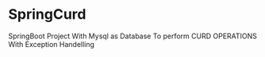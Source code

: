 # SpringCurd

SpringBoot Project With Mysql as Database To perform CURD OPERATIONS With Exception Handelling

